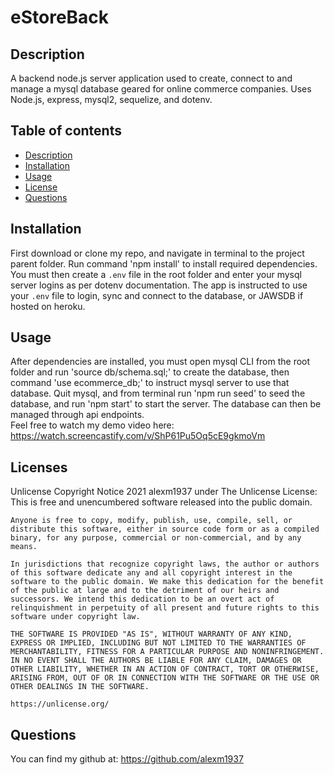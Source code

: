 # eStoreBack

  ## Description
  A backend node.js server application used to create, connect to and manage a mysql database geared for online commerce companies. Uses Node.js, express, mysql2, sequelize, and dotenv.

  ## Table of contents
  * [Description](#description)
  * [Installation](#installation)
  * [Usage](#usage)
  * [License](#license)
  * [Questions](#questions)

  ## Installation
  First download or clone my repo, and navigate in terminal to the project parent folder. Run command 'npm install' to install required dependencies. You must then create a `.env` file in the root folder and enter your mysql server logins as per dotenv documentation. The app is instructed to use your `.env` file to login, sync and connect to the database, or JAWSDB if hosted on heroku.

  ## Usage
  After dependencies are installed, you must open mysql CLI from the root folder and run 'source db/schema.sql;' to create the database, then command 'use ecommerce_db;' to instruct mysql server to use that database. Quit mysql, and from terminal run 'npm run seed' to seed the database, and run 'npm start' to start the server. The database can then be managed through api endpoints.  </br>
  Feel free to watch my demo video here: https://watch.screencastify.com/v/ShP61Pu5Oq5cE9gkmoVm
  ## Licenses
  Unlicense
  Copyright Notice 2021 alexm1937 under The Unlicense License: </br>
    This is free and unencumbered software released into the public domain.

    Anyone is free to copy, modify, publish, use, compile, sell, or distribute this software, either in source code form or as a compiled binary, for any purpose, commercial or non-commercial, and by any means.
    
    In jurisdictions that recognize copyright laws, the author or authors of this software dedicate any and all copyright interest in the software to the public domain. We make this dedication for the benefit of the public at large and to the detriment of our heirs and successors. We intend this dedication to be an overt act of relinquishment in perpetuity of all present and future rights to this software under copyright law.
    
    THE SOFTWARE IS PROVIDED "AS IS", WITHOUT WARRANTY OF ANY KIND, EXPRESS OR IMPLIED, INCLUDING BUT NOT LIMITED TO THE WARRANTIES OF MERCHANTABILITY, FITNESS FOR A PARTICULAR PURPOSE AND NONINFRINGEMENT. IN NO EVENT SHALL THE AUTHORS BE LIABLE FOR ANY CLAIM, DAMAGES OR OTHER LIABILITY, WHETHER IN AN ACTION OF CONTRACT, TORT OR OTHERWISE, ARISING FROM, OUT OF OR IN CONNECTION WITH THE SOFTWARE OR THE USE OR OTHER DEALINGS IN THE SOFTWARE.
    
    https://unlicense.org/

  

  

  ## Questions
  You can find my github at: https://github.com/alexm1937 </br>
  
  